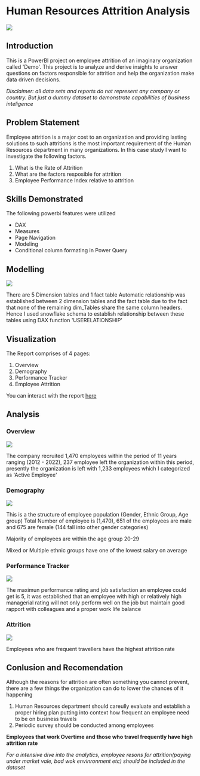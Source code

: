 # Human Resources Attrition Analysis
![](HR_Title.jpg)

## Introduction

This is a PowerBI project on employee attrition of an imaginary organization called 'Demo'. This project is to analyze and derive insights to answer questions on factors responsible for attrition and help the organization make data driven decisions.

_Disclaimer: all data sets and reports do not represent any company or country. But just a dummy dataset to demonstrate capabilities of business inteligence_

## Problem Statement

Employee attrition is a major cost to an organization and providing lasting solutions to such attritions is the most important requirement of the Human Resources department in many organizations. In this case study I want to investigate the following factors.
1. What is the Rate of Attrition
2. What are the factors resposible for attrition
3. Employee Performance Index relative to attrition

## Skills Demonstrated
The following powerbi features were utilized
- DAX
- Measures
- Page Navigation
- Modeling
- Conditional column formating in Power Query

## Modelling
![](Schema.jpg)

There are 5 Dimension tables and 1 fact table
Automatic relationship was established between  2 dimension tables and the fact table due to the fact that none of the remaining dim_Tables share the same column headers. Hence I used snowflake schema to establish relationship between these tables using DAX function 'USERELATIONSHIP' 

## Visualization
The Report comprises of 4 pages:

1. Overview
2. Demography
3. Performance Tracker
4. Employee Attrition

You can interact with the report [here](https://app.powerbi.com/view?r=eyJrIjoiMmUzYmJkYWYtMjk5YS00NWNkLWJlYjMtZmI1OGE4MWM1M2FkIiwidCI6ImQ5MTZmMWVjLTA3MDktNDIzNC1iNDgyLTljYjIyOGUwZDk5NyJ9)
![]()

## Analysis

### Overview
![](Overview.jpg)

The company recruited 1,470 employees within the period of 11 years ranging (2012 - 2022), 237 employee left the organization within this period, presently the organization is left with 1,233  employees  which I categorized as 'Active Employee'


### Demography
![](Demography.jpg)

This is a the structure of employee population (Gender, Ethnic Group, Age group)
Total Number of employee is (1,470), 651 of the employees are male and 675 are female (144 fall into other gender categories)

Majority of employees are within the age group 20-29

Mixed or Multiple ethnic groups have one of the lowest salary on average 

### Performance Tracker
![](performance.jpg)

The maximun performance rating and job satisfaction an employee could get is 5, it was established that an employee with high or relatively high managerial rating will not only perform well on the job but maintain good rapport with colleagues and a proper work life balance

### Attrition
![](Attrition.jpg)

Employees who are frequent travellers have the highest attrition rate

## Conlusion and Recomendation

Although the reasons for attrition are often something you cannot prevent, there are a few things the organization  can do to lower the chances of it happening
1. Human Resources department should careully evaluate and establish a proper hiring plan  putting into context how  frequent  an employee need to be on business travels
2. Periodic survey should be conducted among employees 

**Employees that work Overtime and those who travel frequently have high attrition rate**

_For a intensive dive into the analytics, employee resons for attrition(paying under market vale, bad wok envinronment etc) should be included in the dataset_

 
